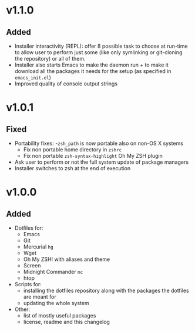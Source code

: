 v1.1.0
======

Added
-----

- Installer interactivity (REPL): offer 8 possible task to choose at run-time
to allow user to perform just some (like only symlinking or git-cloning the
repository) or all of them.
- Installer also starts Emacs to make the daemon run + to make it download all
the packages it needs for the setup (as specified in `emacs_init.el`)
- Improved quality of console output strings


v1.0.1
======

Fixed
-----

- Portability fixes:
    -`zsh_path` is now portable also on non-OS X systems
    - Fix non portable home directory in `zshrc`
    - Fix non portable `zsh-syntax-highlight` Oh My ZSH plugin
- Ask user to perform or not the full system update of package managers
- Installer switches to zsh at the end of execution


v1.0.0
======

Added
-----

- Dotfiles for:
    - Emacs
    - Git
    - Mercurial `hg`
    - Wget
    - Oh My ZSH! with aliases and theme
    - Screen 
    - Midnight Commander `mc`
    - htop
- Scripts for:
    - installing the dotfiles repository along with the packages the dotfiles
      are meant for
    - updating the whole system
- Other:
    - list of mostly useful packages
    - license, readme and this changelog
